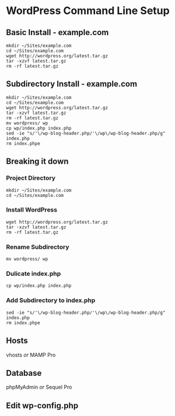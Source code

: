 # WordPress Command Line Setup

## Basic Install - example.com
```
mkdir ~/Sites/example.com
cd ~/Sites/example.com
wget http://wordpress.org/latest.tar.gz
tar -xzvf latest.tar.gz
rm -rf latest.tar.gz
```

## Subdirectory Install - example.com
```
mkdir ~/Sites/example.com
cd ~/Sites/example.com
wget http://wordpress.org/latest.tar.gz
tar -xzvf latest.tar.gz
rm -rf latest.tar.gz
mv wordpress/ wp
cp wp/index.php index.php
sed -ie "s/'\/wp-blog-header.php/'\/wp\/wp-blog-header.php/g" index.php
rm index.phpe
```

## Breaking it down

### Project Directory
```
mkdir ~/Sites/example.com
cd ~/Sites/example.com
```

### Install WordPress
```
wget http://wordpress.org/latest.tar.gz
tar -xzvf latest.tar.gz
rm -rf latest.tar.gz
```

### Rename Subdirectory
```
mv wordpress/ wp
```

### Dulicate index.php
```
cp wp/index.php index.php
```

### Add Subdirectory to index.php
```
sed -ie "s/'\/wp-blog-header.php/'\/wp\/wp-blog-header.php/g" index.php
rm index.phpe
```

## Hosts

vhosts _or_ MAMP Pro

## Database

phpMyAdmin _or_ Sequel Pro

## Edit wp-config.php
